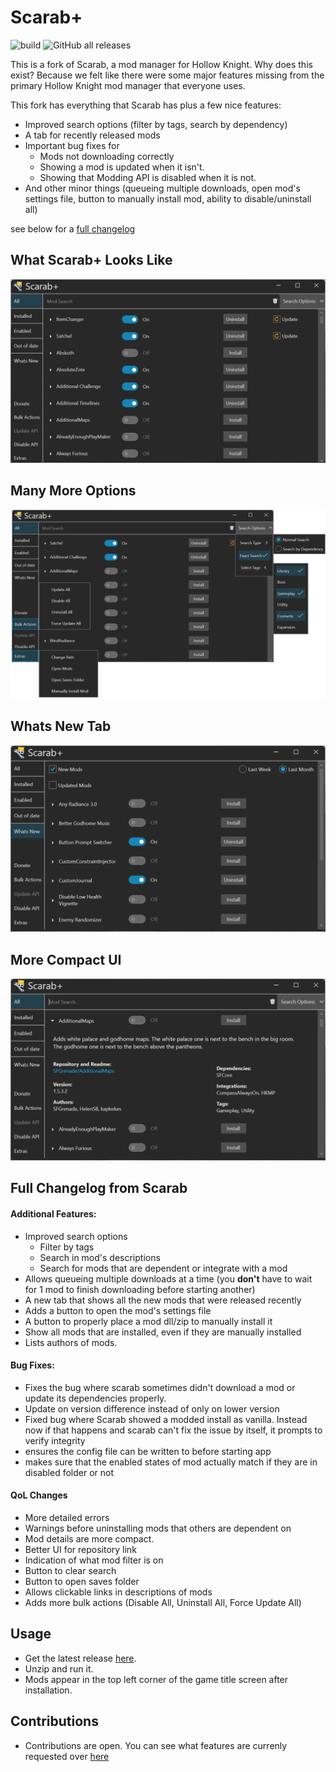 # Scarab+
![build](https://github.com/TheMulhima/Scarab/actions/workflows/dotnet.yml/badge.svg)
![GitHub all releases](https://img.shields.io/github/downloads/TheMulhima/Scarab/total)

This is a fork of Scarab, a mod manager for Hollow Knight. Why does this exist? Because we felt like there were some 
major features missing from the primary Hollow Knight mod manager that everyone uses.  

This fork has everything that Scarab has plus a few nice features:
- Improved search options (filter by tags, search by dependency)
- A tab for recently released mods
- Important bug fixes for
  - Mods not downloading correctly
  - Showing a mod is updated when it isn't.
  - Showing that Modding API is disabled when it is not.
- And other minor things (queueing multiple downloads, open mod's settings file, button to manually 
install mod, ability to disable/uninstall all)

see below for a [full changelog](#full-changelog-from-scarab)

## What Scarab+ Looks Like
![screenshot](./Readme%20Assets/Default.png)

## Many More Options
![allflyouts](./Readme%20Assets/All%20Flyouts.png)

## Whats New Tab
![whatsnew](./Readme%20Assets/whatsnew.png)

## More Compact UI
![expanded](./Readme%20Assets/expanded.png)


## Full Changelog from Scarab
#### Additional Features:
- Improved search options
    - Filter by tags
    - Search in mod's descriptions
    - Search for mods that are dependent or integrate with a mod
- Allows queueing multiple downloads at a time (you **don't** have to wait for 1 mod to finish downloading before starting another)
- A new tab that shows all the new mods that were released recently
- Adds a button to open the mod's settings file
- A button to properly place a mod dll/zip to manually install it
- Show all mods that are installed, even if they are manually installed
- Lists authors of mods.
#### Bug Fixes:
- Fixes the bug where scarab sometimes didn't download a mod or update its dependencies properly.
- Update on version difference instead of only on lower version
- Fixed bug where Scarab showed a modded install as vanilla. Instead now if that happens and scarab can't fix the issue by itself, it prompts to verify integrity
- ensures the config file can be written to before starting app
- makes sure that the enabled states of mod actually match if they are in disabled folder or not
#### QoL Changes
- More detailed errors
- Warnings before uninstalling mods that others are dependent on 
- Mod details are more compact.
- Better UI for repository link
- Indication of what mod filter is on
- Button to clear search
- Button to open saves folder
- Allows clickable links in descriptions of mods 
- Adds more bulk actions (Disable All, Uninstall All, Force Update All)

## Usage
- Get the latest release [here](https://github.com/TheMulhima/Scarab/releases/latest).
- Unzip and run it.
- Mods appear in the top left corner of the game title screen after installation.

## Contributions
- Contributions are open. You can see what features are currenly requested over [here](https://github.com/TheMulhima/Scarab/labels/enhancement)
